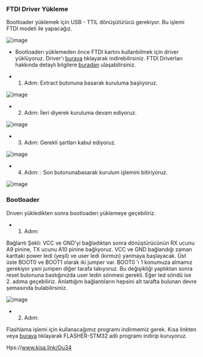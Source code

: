 ### FTDI Driver Yükleme

Bootloader yüklemek için USB - TTlL dönüşütürücü gerekiyor. Bu işlemi FTDI modeli ile yapacağız.

![image](https://user-images.githubusercontent.com/111511331/208373836-80e1c3c9-4905-4039-ac76-59b43ae9cd94.png)

* Bootloaderı yüklemeden önce FTDI kartını kullanbilmek için driver yüklüyoruz. Driver'ı [buraya](https://drive.google.com/file/d/1rH9gMJV47ezAf3CQIiyOi-a_-wlCDtBp/view) tıklayarak indirebilirsiniz.
FTDI Driverları hakkında detaylı bilgilere [buradan](https://ftdichip.com/drivers/) ulaşabilirsiniz.


* 1. Adım: Extract butonuna basarak kuruluma başlıyoruz.

![image](https://user-images.githubusercontent.com/111511331/208374168-c22a2fa9-bc43-4b2c-b761-f6f736a8420f.png)

* 2. Adım: İleri diyerek kuruluma devam ediyoruz.

![image](https://user-images.githubusercontent.com/111511331/208374351-66b496fd-3171-48b4-ac82-a36e83155fe5.png)

* 3. Adım:  Gerekli şartları kabul ediyoruz.

![image](https://user-images.githubusercontent.com/111511331/208374520-a186b1b9-90fc-4851-a3af-6fa065eff117.png)

* 4. Adım: : Son butonunabasarak kurulum işlemini bitiriyoruz.

![image](https://user-images.githubusercontent.com/111511331/208374608-ed341bb8-ff06-4062-b657-323aea654904.png)

### Bootloader

Drıverı yükledikten sonra bootloaderı yüklemeye geçebiliriz.

* 1. Adım: 

Bağlantı Şekli: VCC ve GND'yi bağladıktan sonra dönüştürücünün RX ucunu A9 pinine, TX ucunu A10 pinine bağlıyoruz.
VCC ve GND bağlandığı zaman karttaki power ledi (yeşil) ve user ledi (kırmızı) yanmaya başlayacak.
Üst üste BOOT0 ve BOOT1 olarak iki jumper var. BOOT0 'ı 1 konumuza almamız gerekiyor yani jumperı diğer tarafa takıyoruz.
Bu değişikliği yaptıktan sonra reset butonuna bastığınızda user ledin sönmesi gerekli. Eğer led söndü ise 2. adıma geçebiliriz.
Anlattığım bağlantıların hepsini alt tarafta bulunan devre şemasında bulabilirsiniz.

![image](https://user-images.githubusercontent.com/111511331/208375355-967ae375-7b55-4d29-a9f7-a28c9063024a.png)

* 2. Adım:

 Flashlama işlemi için kullanacağımız programı indirmemiz gerek. Kısa linkten veya [buraya](https://drive.google.com/file/d/1ZsYjYk7DqLrYJffja0JJjsQ6FVKB-rBV/view) tıklayarak FLASHER-STM32 adlı programı indirip kuruyoruz.
 
 Hps://www.kisa.link/Ou34
